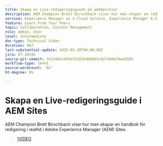 ```yaml
---
title: Skapa en Live-redigeringsguide på webbplatser
description: AEM Champion Brett Birschbach visar hur man skapar en redigeringsguide i Adobe Experience Manager Sites
version: Experience Manager as a Cloud Service, Experience Manager 6.5
feature: Learn From Your Peers
topic: Collaboration, Content Management
role: Admin, User
level: Intermediate
doc-type: Technical Video
duration: 847
last-substantial-update: 2025-05-28T00:00:00Z
jira: KT-18192
source-git-commit: 7e13dda1303e33181bdb6845c8274b0e59ea5505
workflow-type: tm+mt
source-wordcount: '52'
ht-degree: 0%

---
```



# Skapa en Live-redigeringsguide i AEM Sites

AEM Champion Brett Birschbach visar hur man skapar en handbok för redigering i realtid i Adobe Experience Manager (AEM) Sites.

>[!VIDEO](https://video.tv.adobe.com/v/3459572/?learn=on&enablevpops)
